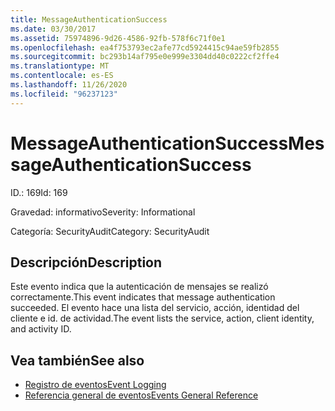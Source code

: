```yaml
---
title: MessageAuthenticationSuccess
ms.date: 03/30/2017
ms.assetid: 75974896-9d26-4586-92fb-578f6c71f0e1
ms.openlocfilehash: ea4f753793ec2afe77cd5924415c94ae59fb2855
ms.sourcegitcommit: bc293b14af795e0e999e3304dd40c0222cf2ffe4
ms.translationtype: MT
ms.contentlocale: es-ES
ms.lasthandoff: 11/26/2020
ms.locfileid: "96237123"
---
```

# <a name="messageauthenticationsuccess"></a><span data-ttu-id="86c29-102">MessageAuthenticationSuccess</span><span class="sxs-lookup"><span data-stu-id="86c29-102">MessageAuthenticationSuccess</span></span>

<span data-ttu-id="86c29-103">ID.: 169</span><span class="sxs-lookup"><span data-stu-id="86c29-103">Id: 169</span></span>  
  
 <span data-ttu-id="86c29-104">Gravedad: informativo</span><span class="sxs-lookup"><span data-stu-id="86c29-104">Severity: Informational</span></span>  
  
 <span data-ttu-id="86c29-105">Categoría: SecurityAudit</span><span class="sxs-lookup"><span data-stu-id="86c29-105">Category: SecurityAudit</span></span>  
  
## <a name="description"></a><span data-ttu-id="86c29-106">Descripción</span><span class="sxs-lookup"><span data-stu-id="86c29-106">Description</span></span>  

 <span data-ttu-id="86c29-107">Este evento indica que la autenticación de mensajes se realizó correctamente.</span><span class="sxs-lookup"><span data-stu-id="86c29-107">This event indicates that message authentication succeeded.</span></span> <span data-ttu-id="86c29-108">El evento hace una lista del servicio, acción, identidad del cliente e id. de actividad.</span><span class="sxs-lookup"><span data-stu-id="86c29-108">The event lists the service, action, client identity, and activity ID.</span></span>  
  
## <a name="see-also"></a><span data-ttu-id="86c29-109">Vea también</span><span class="sxs-lookup"><span data-stu-id="86c29-109">See also</span></span>

- [<span data-ttu-id="86c29-110">Registro de eventos</span><span class="sxs-lookup"><span data-stu-id="86c29-110">Event Logging</span></span>](index.md)
- [<span data-ttu-id="86c29-111">Referencia general de eventos</span><span class="sxs-lookup"><span data-stu-id="86c29-111">Events General Reference</span></span>](events-general-reference.md)
